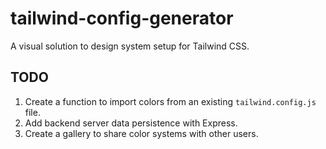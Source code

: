 # tailwind-config-generator

A visual solution to design system setup for Tailwind CSS.

## TODO

1. Create a function to import colors from an existing `tailwind.config.js` file.
2. Add backend server data persistence with Express.
3. Create a gallery to share color systems with other users.
